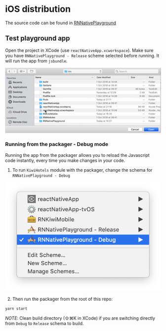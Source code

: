 # iOS distribution

The source code can be found in [RNNativePlayground](https://github.com/kiwicom/mobile/tree/master/ios/RNNativePlayground)

## Test playground app

Open the project in XCode (use `reactNativeApp.xcworkspace`). Make sure you have `RNNativePlayground - Release` scheme selected before running. It will run the app from `jsbundle`.

![](../../docs/assets/open_schema_release.gif)

### Running from the packager - Debug mode

Running the app from the packager allows you to reload the Javascript code instantly, every time you make changes in your code.

1. To run `KiwiHotels` module with the packager, change the schema for `RNNativePlayground - Debug`

![](../../docs/assets/change_debug_schema.png)

2. Then run the packager from the root of this repo:

```bash
yarn start
```

_NOTE_: Clean build directory (⇧⌘K in XCode) if you are switching directly from `Debug` to `Release` schema to build.
